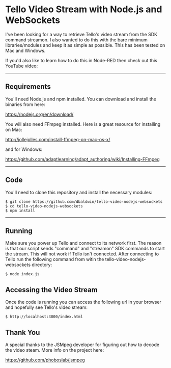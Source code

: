 # Tello Video Stream with Node.js and WebSockets

I've been looking for a way to retrieve Tello's video stream from the SDK command streamon. I also wanted to do this with the bare minimum libraries/modules and keep it as simple as possible. This has been tested on Mac and Windows.

If you'd also like to learn how to do this in Node-RED then check out this YouTube video:



---
## Requirements

You'll need Node.js and npm installed. You can download and install the binaries from here:

https://nodejs.org/en/download/

You will also need FFmpeg installed. Here is a great resource for installing on Mac:

http://jollejolles.com/install-ffmpeg-on-mac-os-x/

and for Windows:

https://github.com/adaptlearning/adapt_authoring/wiki/Installing-FFmpeg

---

## Code

You'll need to clone this repository and install the necessary modules:

    $ git clone https://github.com/dbaldwin/tello-video-nodejs-websockets
    $ cd tello-video-nodejs-websockets
    $ npm install

---

## Running

Make sure you power up Tello and connect to its network first. The reason is that our script sends "command" and "streamon" SDK commands to start the stream. This will not work if Tello isn't connected. After connecting to Tello run the following command from witin the tello-video-nodejs-websockets directory:

    $ node index.js

## Accessing the Video Stream

Once the code is running you can access the following url in your browser and hopefully see Tello's video stream:

    $ http://localhost:3000/index.html

## Thank You

A special thanks to the JSMpeg developer for figuring out how to decode the video steam. More info on the project here:

https://github.com/phoboslab/jsmpeg